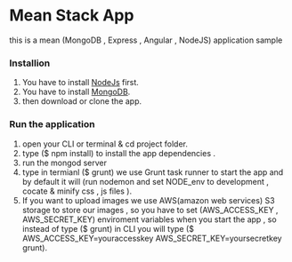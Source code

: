 # Mean Stack App
this is a mean (MongoDB , Express , Angular , NodeJS) application sample

### Installion
1. You have to install [NodeJs](https://nodejs.org) first.
2. You have to install [MongoDB](https://www.mongodb.com/).
3. then download or clone the app.

### Run the application
1. open your CLI or terminal & cd project folder.
2. type ($ npm install) to install the app dependencies .
3. run the mongod server
4. type in termianl ($ grunt) we use Grunt task runner to start the app and by default it will (run nodemon and set NODE_env to development , cocate & minify css , js files ).
5. If you want to upload images we use AWS(amazon web services) S3 storage to store our images , so you have to set (AWS_ACCESS_KEY , AWS_SECRET_KEY) enviroment variables when you start the app , so instead of type ($ grunt) in CLI you will type ($ AWS_ACCESS_KEY=youraccesskey AWS_SECRET_KEY=yoursecretkey grunt).
